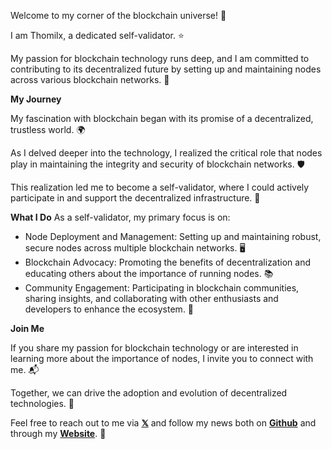 Welcome to my corner of the blockchain universe! 🌌

I am Thomilx, a dedicated self-validator. ⭐

My passion for blockchain technology runs deep, and I am committed to contributing to its decentralized future by setting up and maintaining nodes across various blockchain networks. 🔗

**My Journey**

My fascination with blockchain began with its promise of a decentralized, trustless world. 🌍 

As I delved deeper into the technology, I realized the critical role that nodes play in maintaining the integrity and security of blockchain networks. 🛡️ 

This realization led me to become a self-validator, where I could actively participate in and support the decentralized infrastructure. 🚀

**What I Do**
As a self-validator, my primary focus is on:
- Node Deployment and Management: Setting up and maintaining robust, secure nodes across multiple blockchain networks. 🖥️
- Blockchain Advocacy: Promoting the benefits of decentralization and educating others about the importance of running nodes. 📚
- Community Engagement: Participating in blockchain communities, sharing insights, and collaborating with other enthusiasts and developers to enhance the ecosystem. 🤝

**Join Me**

If you share my passion for blockchain technology or are interested in learning more about the importance of nodes, I invite you to connect with me. 📬 

Together, we can drive the adoption and evolution of decentralized technologies. 🚀


Feel free to reach out to me via **[𝕏](https://x.com/thomilx)** and follow my news both on **[Github](https://github.com/thomilx/)** and through my **[Website](https://thomilx.gitbook.io/thomilx/)**. 📱
